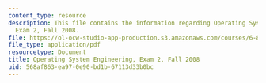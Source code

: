 ```yaml
---
content_type: resource
description: This file contains the information regarding Operating System Engineering,
  Exam 2, Fall 2008.
file: https://ol-ocw-studio-app-production.s3.amazonaws.com/courses/6-828-operating-system-engineering-fall-2012/568af863ea970e90bd1b67113d33b0bc_MIT6_828F12_q08_2.pdf
file_type: application/pdf
resourcetype: Document
title: Operating System Engineering, Exam 2, Fall 2008
uid: 568af863-ea97-0e90-bd1b-67113d33b0bc
---
```

